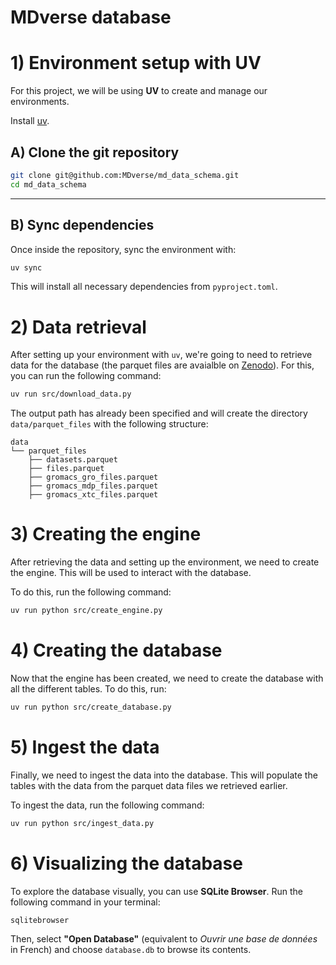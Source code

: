 # MDverse database

# 1) Environment setup with UV

For this project, we will be using **UV** to create and manage our environments.

Install [uv](https://docs.astral.sh/uv/getting-started/installation/).

## A) Clone the git repository

```sh
git clone git@github.com:MDverse/md_data_schema.git
cd md_data_schema
```

---

## B) Sync dependencies

Once inside the repository, sync the environment with:
```sh
uv sync
```

This will install all necessary dependencies from `pyproject.toml`.

# 2) Data retrieval

After setting up your environment with `uv`, we're going to need to retrieve data for the database (the parquet files are avaialble on [Zenodo](https://doi.org/10.5281/zenodo.7856523)). For this, you can run the following command:

```sh
uv run src/download_data.py
```
The output path has already been specified and will create the directory `data/parquet_files` with the following structure:

```
data
└── parquet_files
    ├── datasets.parquet
    ├── files.parquet
    ├── gromacs_gro_files.parquet
    ├── gromacs_mdp_files.parquet
    ├── gromacs_xtc_files.parquet
```

# 3) Creating the engine

After retrieving the data and setting up the environment, we need to create the engine. This will be used to interact with the database.

To do this, run the following command:

```sh
uv run python src/create_engine.py
```

# 4) Creating the database

Now that the engine has been created, we need to create the database with all the different tables.
To do this, run:

```sh
uv run python src/create_database.py
```

# 5) Ingest the data

Finally, we need to ingest the data into the database. This will populate the tables with the data from the parquet data files we retrieved earlier.


To ingest the data, run the following command:
```sh
uv run python src/ingest_data.py
```

# 6) Visualizing the database

To explore the database visually, you can use **SQLite Browser**. Run the following command in your terminal:
```sh
sqlitebrowser
```

Then, select **"Open Database"** (equivalent to *Ouvrir une base de données* in French) and choose `database.db` to browse its contents.